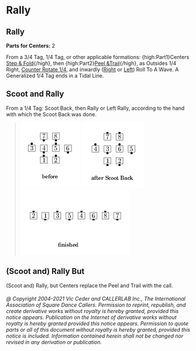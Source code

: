 
# Rally

## Rally
**Parts for Centers:** 2  

From a 3/4 Tag, 1/4 Tag, or other applicable formations:
{high:Part1}Centers [Step & Fold](../c1/step_and_fold.md){/high},
then {high:Part2}[Peel &Trail](../a2/peel_and_trail.md){/high},
as Outsides 1/4 Right,
[Counter Rotate 1/4](../adv/counter_rotate.md),
and inwardly ([Right](../a1/right_roll_to_a_wave.md)
or [Left](../a1/left_roll_to_a_wave.md)) Roll To A Wave.
A Generalized 1/4 Tag ends in a Tidal Line.

## Scoot and Rally

From a 1/4 Tag: Scoot Back, then Rally or Left Rally,
according to the hand with which the Scoot Back was done.

> 
> ![alt](rally-1.png)
> ![alt](rally-2.png)
> ![alt](rally-3.png)
> 

## (Scoot and) Rally But <anything>

(Scoot and) Rally, but Centers replace the Peel and Trail
with the <anything> call.

###### @ Copyright 2004-2021 Vic Ceder and CALLERLAB Inc., The International Association of Square Dance Callers. Permission to reprint, republish, and create derivative works without royalty is hereby granted, provided this notice appears. Publication on the Internet of derivative works without royalty is hereby granted provided this notice appears. Permission to quote parts or all of this document without royalty is hereby granted, provided this notice is included. Information contained herein shall not be changed nor revised in any derivation or publication.
